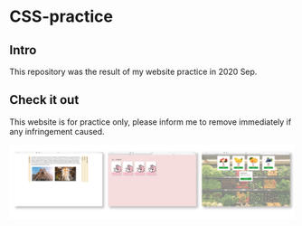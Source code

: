 # CSS-practice

## Intro
This repository was the result of my website practice in 2020 Sep.


## Check it out
This website is for practice only, 
please inform me to remove immediately if any infringement caused.


![image](https://github.com/vivianafu/JQuery-practice/blob/master/preview2-01.jpg)
